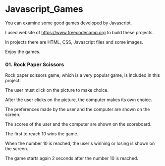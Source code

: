 # Javascript_Games
You can examine some good games developed by Javascript.

I used website of https://www.freecodecamp.org to build these projects.

In projects there are HTML, CSS, Javascript files and some images.

Enjoy the games.

### 01. Rock Paper Scissors 
Rock paper scissors game, which is a very popular game, is included in this project.

The user must click on the picture to make choice.

After the user clicks on the picture, the computer makes its own choice.

The preferences made by the user and the computer are shown on the screen.

The scores of the user and the computer are shown on the scoreboard.

The first to reach 10 wins the game.

When the number 10 is reached, the user's winning or losing is shown on the screen.

The game starts again 2 seconds after the number 10 is reached.

